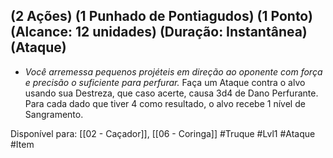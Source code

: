 ## (2 Ações) (1 Punhado de Pontiagudos) (1 Ponto) (Alcance: 12 unidades) (Duração: Instantânea) (Ataque)

  - *Você arremessa pequenos projéteis em direção ao oponente com força e precisão o suficiente para perfurar.* Faça um Ataque contra o alvo usando sua Destreza, que caso acerte, causa 3d4 de Dano Perfurante. Para cada dado que tiver 4 como resultado, o alvo recebe 1 nível de Sangramento.

Disponível para: [[02 - Caçador]], [[06 - Coringa]]
#Truque #Lvl1 #Ataque #Item